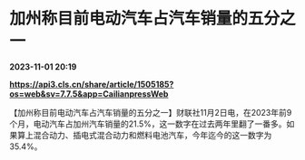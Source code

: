 # 加州称目前电动汽车占汽车销量的五分之一

**2023-11-01 20:19**

**https://api3.cls.cn/share/article/1505185?os=web&sv=7.7.5&app=CailianpressWeb**

【加州称目前电动汽车占汽车销量的五分之一】财联社11月2日电，在2023年前9个月，电动汽车占加州汽车销量的21.5%，这一数字在过去两年里翻了一番多。如果算上混合动力、插电式混合动力和燃料电池汽车，今年迄今的这一数字为35.4%。